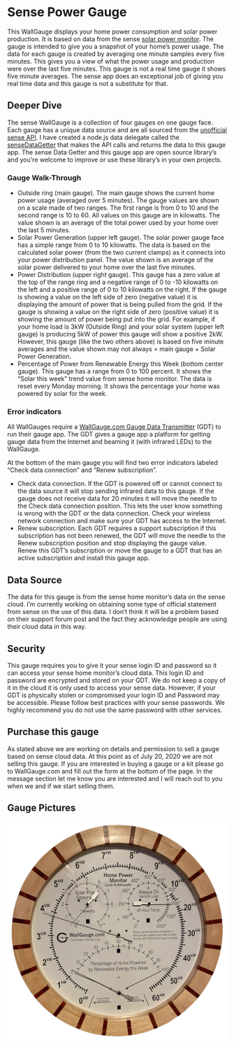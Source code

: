 # Sense Power Gauge

This WallGauge displays your home power consumption and solar power production.  It is based on data from the sense [solar power monitor](https://sense.com/solar/).  The gauge is intended to give you a snapshot of your home’s power usage.  The data for each gauge is created by averaging one minute samples every five minutes.  This gives you a view of what the power usage and production were over the last five minutes.  This gauge is not a real time gauge it shows five minute averages.  The sense app does an exceptional job of giving you real time data and this gauge is not a substitute for that.

## Deeper Dive

The sense WallGauge is a collection of four gauges on one gauge face.  Each gauge has a unique data source and are all sourced from the [unofficial sense API](https://community.sense.com/t/official-api/2848).  I have created a node.js data delegate called the [senseDataGetter](https://github.com/WallGauge-GaugeApps/senseDataGetter) that makes the API calls and returns the data to this gauge app. The sense Data Getter and this gauge app are open source library’s and you're welcome to improve or use these library’s in your own projects.

### Gauge Walk-Through

- Outside ring (main gauge). The main gauge shows the current home power usage (averaged over 5 minutes).  The gauge values are shown on a scale made of two ranges.  The first range is from 0 to 10 and the second range is 10 to 60.  All values on this gauge are in kilowatts.  The value shown is an average of the total power used by your home over the last 5 minutes.
- Solar Power Generation (upper left gauge). The solar power gauge face has a simple range from 0 to 10 kilowatts. The data is based on the calculated solar power (from the two current clamps) as it connects into your power distribution panel.  The value shown is an average of the solar power delivered to your home over the last five minutes. 
- Power Distribution (upper right gauge). This gauge has a zero value at the top of the range ring and a negative range of 0 to -10 kilowatts on the left and a positive range of 0 to 10 kilowatts on the right.  If the gauge is showing a value on the left side of zero (negative value) it is displaying the amount of power that is being pulled from the grid.  If the gauge is showing a value on the right side of zero (positive value) it is showing the amount of power being put into the grid.  For example, if your home load is 3kW (Outside Ring) and your solar system (upper left gauge) is producing 5kW of power this gauge will show a positive 2kW.  However, this gauge (like the two others above) is based on five minute averages and the value shown may not always = main gauge + Solar Power Generation.
- Percentage of Power from Renewable Energy this Week (bottom center gauge). This gauge has a range from 0 to 100 percent.  It shows the “Solar this week” trend value from sense home monitor.  The data is reset every Monday morning.  It shows the percentage your home was powered by solar for the week.  

### Error indicators

All WallGauges require a [WallGauge.com Gauge Data Transmitter](https://www.wallgauge.com/) (GDT) to run their gauge app. The GDT gives a gauge app a platform for getting gauge data from the Internet and beaming it (with infrared LEDs) to the WallGauge.  

At the bottom of the main gauge you will find two error indicators labeled “Check data connection” and “Renew subscription”.

- Check data connection. If the GDT is powered off or cannot connect to the data source it will stop sending infrared data to this gauge.  If the gauge does not receive data for 20 minutes it will move the needle to the Check data connection position.  This lets the user know something is wrong with the GDT or the data connection.   Check your wireless network connection and make sure your GDT has access to the Internet.
- Renew subscription. Each GDT requires a support subscription if this subscription has not been renewed, the GDT will move the needle to the Renew subscription position and stop displaying the gauge value.  Renew this GDT’s subscription or move the gauge to a GDT that has an active subscription and install this gauge app.

## Data Source

The data for this gauge is from the sense home monitor’s data on the sense cloud.  I’m currently working on obtaining some type of official statement from sense on the use of this data.  I don’t think it will be a problem based on their support forum post and the fact they acknowledge people are using their cloud data in this way.

## Security

This gauge requires you to give it your sense login ID and password so it can access your sense home monitor’s cloud data.  This login ID and password are encrypted and stored on your GDT.  We do not keep a copy of it in the cloud it is only used to access your sense data.  However, if your GDT is physically stolen or compromised your login ID and Password may be accessible.  Please follow best practices with your sense passwords.  We highly recommend you do not use the same password with other services.

## Purchase this gauge

As stated above we are working on details and permission to sell a gauge based on sense cloud data.  At this point as of July 20, 2020 we are not selling this gauge.   If you are interested in buying a gauge or a kit please go to WallGauge.com and fill out the form at the bottom of the page.  In the message section let me know you are interested and I will reach out to you when we and if we start selling them.

## Gauge Pictures

![pic](./pics/sensePowerGauge.png)